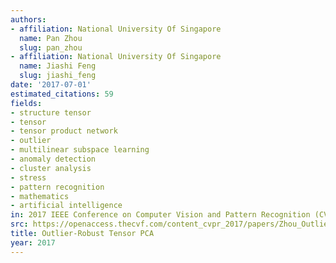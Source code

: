 ```yaml
---
authors:
- affiliation: National University Of Singapore
  name: Pan Zhou
  slug: pan_zhou
- affiliation: National University Of Singapore
  name: Jiashi Feng
  slug: jiashi_feng
date: '2017-07-01'
estimated_citations: 59
fields:
- structure tensor
- tensor
- tensor product network
- outlier
- multilinear subspace learning
- anomaly detection
- cluster analysis
- stress
- pattern recognition
- mathematics
- artificial intelligence
in: 2017 IEEE Conference on Computer Vision and Pattern Recognition (CVPR)
src: https://openaccess.thecvf.com/content_cvpr_2017/papers/Zhou_Outlier-Robust_Tensor_PCA_CVPR_2017_paper.pdf
title: Outlier-Robust Tensor PCA
year: 2017
---
```

